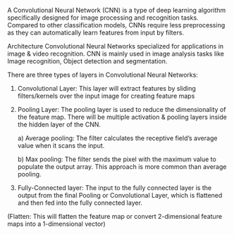 A Convolutional Neural Network (CNN) is a type of deep learning algorithm specifically designed for image processing and recognition tasks. Compared to other classification models, CNNs require less preprocessing as they can automatically learn features from input by filters. 

Architecture
Convolutional Neural Networks specialized for applications in image & video recognition. CNN is mainly used in image analysis tasks like Image recognition, Object detection and segmentation.

There are three types of layers in Convolutional Neural Networks:
1) Convolutional Layer: This layer will extract features by sliding filters/kernels over the input image for creating feature maps

2) Pooling Layer: The pooling layer is used to reduce the dimensionality of the feature map. There will be multiple activation & pooling layers inside the hidden layer of the CNN.

   a) Average pooling: The filter calculates the receptive field’s average value when it scans the input.

   b) Max pooling: The filter sends the pixel with the maximum value to populate the output array. This approach is more common than average pooling. 

4) Fully-Connected layer: The input to the fully connected layer is the output from the final Pooling or Convolutional Layer, which is flattened and then fed into the fully connected layer.

(Flatten: This will flatten the feature map or convert 2-dimensional feature maps into a 1-dimensional vector)
